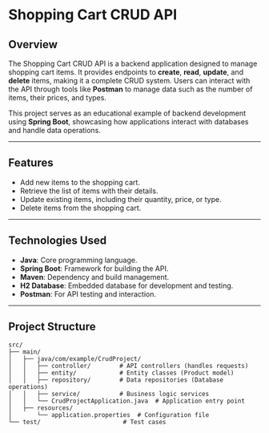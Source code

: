 # Shopping Cart CRUD API

## Overview
The Shopping Cart CRUD API is a backend application designed to manage shopping cart items. It provides endpoints to **create**, **read**, **update**, and **delete** items, making it a complete CRUD system. Users can interact with the API through tools like **Postman** to manage data such as the number of items, their prices, and types.

This project serves as an educational example of backend development using **Spring Boot**, showcasing how applications interact with databases and handle data operations.

---

## Features
- Add new items to the shopping cart.
- Retrieve the list of items with their details.
- Update existing items, including their quantity, price, or type.
- Delete items from the shopping cart.

---

## Technologies Used
- **Java**: Core programming language.
- **Spring Boot**: Framework for building the API.
- **Maven**: Dependency and build management.
- **H2 Database**: Embedded database for development and testing.
- **Postman**: For API testing and interaction.

---

## Project Structure
```plaintext
src/
├── main/
│   ├── java/com/example/CrudProject/
│   │   ├── controller/        # API controllers (handles requests)
│   │   ├── entity/            # Entity classes (Product model)
│   │   ├── repository/        # Data repositories (Database operations)
│   │   ├── service/           # Business logic services
│   │   └── CrudProjectApplication.java  # Application entry point
│   ├── resources/
│       └── application.properties  # Configuration file
└── test/                       # Test cases
